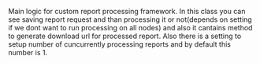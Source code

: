 Main logic for custom report processing framework. In this class you can see saving report request and than processing it or not(depends on setting if we dont want to run processing on all nodes) and also it cantains method to generate download url for processed report. Also there is a setting to setup number of cuncurrently processing reports and by default this number is 1.
